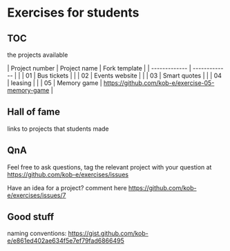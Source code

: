 # Exercises for students

## TOC
the projects available

| Project number | Project name    | Fork template |
| -------------  | -------------   | |
| 01             | Bus tickets     | |
| 02             | Events website  | |
| 03             | Smart quotes | |
| 04             | leasing | |
| 05             | Memory game | https://github.com/kob-e/exercise-05-memory-game |

## Hall of fame
links to projects that students made

## QnA
Feel free to ask questions, tag the relevant project with your question at https://github.com/kob-e/exercises/issues

Have an idea for a project? comment here https://github.com/kob-e/exercises/issues/7

## Good stuff
naming conventions: https://gist.github.com/kob-e/e861ed402ae634f5e7ef79fad6866495
